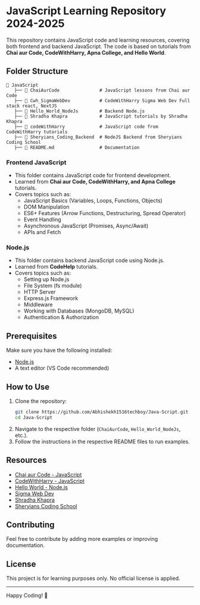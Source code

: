 # JavaScript Learning Repository 2024-2025

This repository contains JavaScript code and learning resources, covering both frontend and backend JavaScript. The code is based on tutorials from **Chai aur Code, CodeWithHarry, Apna College, and Hello World**.

## Folder Structure

```
📂 JavaScript
   ├── 📁 ChaiAurCode               # JavaScript lessons from Chai aur Code
   ├── 📁 Cwh_SigmaWebDev           # CodeWithHarry Sigma Web Dev Full stack react, NextJS
   ├── 📁 Hello_World_NodeJs        # Backend Node.js
   ├── 📁 Shradha Khapra            # JavaScript tutorials by Shradha Khapra
   ├── 📁 codeWithHarry             # JavaScript code from CodeWithHarry tutorials
   ├── 📁 Sheryians_Coding_Backend  # NodeJS Backend from Sheryians Coding School
   ├── 📄 README.md                 # Documentation
```

### Frontend JavaScript
- This folder contains JavaScript code for frontend development.
- Learned from **Chai aur Code, CodeWithHarry, and Apna College** tutorials.
- Covers topics such as:
  - JavaScript Basics (Variables, Loops, Functions, Objects)
  - DOM Manipulation
  - ES6+ Features (Arrow Functions, Destructuring, Spread Operator)
  - Event Handling
  - Asynchronous JavaScript (Promises, Async/Await)
  - APIs and Fetch

### Node.js
- This folder contains backend JavaScript code using Node.js.
- Learned from **CodeHelp** tutorials.
- Covers topics such as:
  - Setting up Node.js
  - File System (fs module)
  - HTTP Server
  - Express.js Framework
  - Middleware
  - Working with Databases (MongoDB, MySQL)
  - Authentication & Authorization

## Prerequisites
Make sure you have the following installed:
- [Node.js](https://nodejs.org/en/download/)
- A text editor (VS Code recommended)

## How to Use
1. Clone the repository:
   ```sh
   git clone https://github.com/Abhishekh1516techboy/Java-Script.git
   cd Java-Script
   ```
2. Navigate to the respective folder (`ChaiAurCode`, `Hello_World_NodeJs`, etc.).
3. Follow the instructions in the respective README files to run examples.

## Resources
- [Chai aur Code - JavaScript](https://youtube.com/playlist?list=PLu71SKxNbfoBuX3f4EOACle2y-tRC5Q37&si=5GDomdsN4-n2UycC)
- [CodeWithHarry - JavaScript](https://youtube.com/playlist?list=PLu0W_9lII9ahR1blWXxgSlL4y9iQBnLpR&si=i-y0TUpPaUz6-9_v)
- [Hello World - Node.js](https://youtube.com/playlist?list=PLzjZaW71kMwScTRKzoasdyB1sX-a9EbFp&si=aY6BB9YgZEHoyuTy)
- [Sigma Web Dev](https://youtube.com/playlist?list=PLu0W_9lII9agq5TrH9XLIKQvv0iaF2X3w&si=iQwWyJPJsS6VGkMj)
- [Shradha Khapra](https://youtube.com/playlist?list=PLGjplNEQ1it_oTvuLRNqXfz_v_0pq6unW&si=_crqLftxrBjBjtcG)
- [Sheryians Coding School](https://youtube.com/playlist?list=PLbtI3_MArDOkXRLxdMt1NOMtCS-84ibHH&si=QeMPoCvKm1ZLr71Q)

## Contributing
Feel free to contribute by adding more examples or improving documentation.

## License
This project is for learning purposes only. No official license is applied.

---
Happy Coding! 🚀
